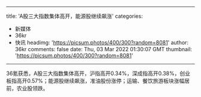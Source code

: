 
---
title: 'A股三大指数集体高开，能源股继续飙涨'
categories: 
 - 新媒体
 - 36kr
 - 快讯
headimg: 'https://picsum.photos/400/300?random=8081'
author: 36kr
comments: false
date: Thu, 03 Mar 2022 01:30:07 GMT
thumbnail: 'https://picsum.photos/400/300?random=8081'
---

<div>   
36氪获悉，A股三大指数集体高开，沪指高开0.34%，深成指高开0.38%，创业板指高开0.57%；能源股继续飙涨，准油股份涨停；运输、餐饮旅游板块涨幅居前，农业股领跌。  
</div>
            